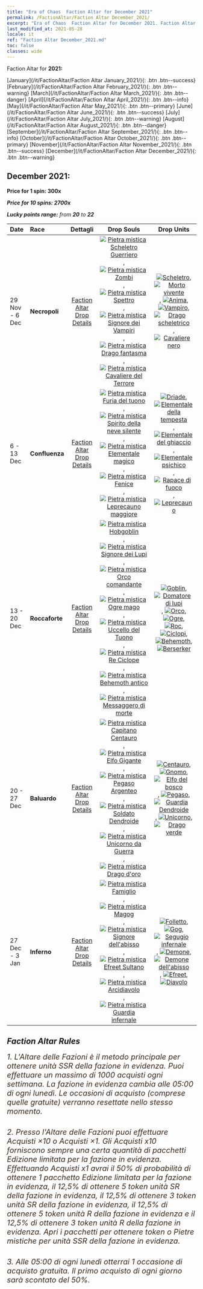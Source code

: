 ```yaml
---
title: "Era of Chaos  Faction Altar for December 2021"
permalink: /FactionAltar/Faction Altar December_2021/
excerpt: "Era of Chaos  Faction Altar for December 2021. Faction Altar is the primary method for obtaining SSR units from the popular faction. Limited to 1,000 purchases each week. The popular faction changes at 05:00 every Monday. Purchase attempts and free purchase attempts will also reset then."
last_modified_at: 2021-05-28
locale: it
ref: "Faction Altar December_2021.md"
toc: false
classes: wide
---
```


  Faction Altar for **2021:**

  [January](/it/FactionAltar/Faction Altar January_2021/){: .btn .btn--success} [February](/it/FactionAltar/Faction Altar February_2021/){: .btn .btn--warning} [March](/it/FactionAltar/Faction Altar March_2021/){: .btn .btn--danger} [April](/it/FactionAltar/Faction Altar April_2021/){: .btn .btn--info} [May](/it/FactionAltar/Faction Altar May_2021/){: .btn .btn--primary} [June](/it/FactionAltar/Faction Altar June_2021/){: .btn .btn--success} [July](/it/FactionAltar/Faction Altar July_2021/){: .btn .btn--warning} [August](/it/FactionAltar/Faction Altar August_2021/){: .btn .btn--danger} [September](/it/FactionAltar/Faction Altar September_2021/){: .btn .btn--info} [October](/it/FactionAltar/Faction Altar October_2021/){: .btn .btn--primary} [November](/it/FactionAltar/Faction Altar November_2021/){: .btn .btn--success} [December](/it/FactionAltar/Faction Altar December_2021/){: .btn .btn--warning} 

## December 2021:

  **Price for 1 spin: 300x** <i class="fas fa-gem"/>

  **Price for 10 spins: 2700x** <i class="fas fa-gem"/>

  **Lucky points range:** from **20** to **22**

  |    Date    |  Race  |  Dettagli  |   Drop Souls   | Drop Units |
  |:-----------|:-------|:---------:|:--------------:|:----------:|
  | 29 Nov - 6 Dec | **Necropoli** | [Faction Altar Drop Details](/it/FactionAltar/DROP_104/) | [![Pietra mistica Scheletro Guerriero](/images/u/tia_kulouzhanshi.jpg)](/Items/unt_297/), [![Pietra mistica Zombi](/images/u/tia_jiangshi.jpg)](/Items/unt_298/), [![Pietra mistica Spettro](/images/u/tia_youling.jpg)](/Items/unt_299/), [![Pietra mistica Signore dei Vampiri](/images/u/tia_xixuegui.jpg)](/Items/unt_300/), [![Pietra mistica Drago fantasma](/images/u/tia_gulong.jpg)](/Items/unt_303/), [![Pietra mistica Cavaliere del Terrore](/images/u/tia_siwangqishi.jpg)](/Items/unt_302/) | [![Scheletro](/images/u/ti_kulouzhanshi.jpg)](/Items/unt_208/), [![Morto vivente](/images/u/ti_jiangshi.jpg)](/Items/unt_209/), [![Anima](/images/u/ti_youling.jpg)](/Items/unt_210/), [![Vampiro](/images/u/ti_xixuegui.jpg)](/Items/unt_211/), [![Drago scheletrico](/images/u/ti_gulong.jpg)](/Items/unt_214/), [![Cavaliere nero](/images/u/ti_siwangqishi.jpg)](/Items/unt_213/) | 
  | 6 - 13 Dec | **Confluenza** | [Faction Altar Drop Details](/it/FactionAltar/DROP_109/) | [![Pietra mistica Furia del tuono](/images/u/tia_leiyuansu.jpg)](/Items/unt_344/), [![Pietra mistica Spirito della neve silente](/images/u/tia_bingyuansu.jpg)](/Items/unt_345/), [![Pietra mistica Elementale magico](/images/u/tia_jingshenyuansu.jpg)](/Items/unt_347/), [![Pietra mistica Fenice](/images/u/tia_fenghuang.jpg)](/Items/unt_348/), [![Pietra mistica Leprecauno maggiore](/images/u/tia_conglinyaojing.jpg)](/Items/unt_349/) | [![Driade](/images/u/ti_mofaxianling.jpg)](/Items/unt_262/), [![Elementale della tempesta](/images/u/ti_leiyuansu2.jpg)](/Items/unt_263/), [![Elementale del ghiaccio](/images/u/ti_bingyuansu2.jpg)](/Items/unt_264/), [![Elementale psichico](/images/u/ti_jingshenyuansu.jpg)](/Items/unt_267/), [![Rapace di fuoco](/images/u/ti_fenghuang.jpg)](/Items/unt_268/), [![Leprecauno](/images/u/ti_conglinyaojing.jpg)](/Items/unt_270/) | 
  | 13 - 20 Dec | **Roccaforte** | [Faction Altar Drop Details](/it/FactionAltar/DROP_103/) | [![Pietra mistica Hobgoblin](/images/u/tia_shourenzhanshi.jpg)](/Items/unt_305/), [![Pietra mistica Signore dei Lupi](/images/u/tia_langqibing.jpg)](/Items/unt_306/), [![Pietra mistica Orco comandante](/images/u/tia_banshouren.jpg)](/Items/unt_307/), [![Pietra mistica Ogre mago](/images/u/tia_shirenmo.jpg)](/Items/unt_308/), [![Pietra mistica Uccello del Tuono](/images/u/tia_leiniao.jpg)](/Items/unt_309/), [![Pietra mistica Re Ciclope](/images/u/tia_duyanjuren.jpg)](/Items/unt_310/), [![Pietra mistica Behemoth antico](/images/u/tia_bimeng.jpg)](/Items/unt_311/), [![Pietra mistica Messaggero di morte](/images/u/tia_kuangzhanshi.jpg)](/Items/unt_312/) | [![Goblin](/images/u/ti_shourenzhanshi.jpg)](/Items/unt_217/), [![Domatore di lupi](/images/u/ti_langqibing.jpg)](/Items/unt_218/), [![Orco](/images/u/ti_shourentoufushou.jpg)](/Items/unt_219/), [![Ogre](/images/u/ti_shirenmo.jpg)](/Items/unt_220/), [![Roc](/images/u/ti_leiniao.jpg)](/Items/unt_221/), [![Ciclopi](/images/u/ti_duyanjuren.jpg)](/Items/unt_222/), [![Behemoth](/images/u/ti_bimeng.jpg)](/Items/unt_223/), [![Berserker](/images/u/ti_kuangzhanshi.jpg)](/Items/unt_224/) | 
  | 20 - 27 Dec | **Baluardo** | [Faction Altar Drop Details](/it/FactionAltar/DROP_102/) | [![Pietra mistica Capitano Centauro](/images/u/tia_banrenma.jpg)](/Items/unt_290/), [![Pietra mistica Elfo Gigante](/images/u/tia_mujingling.jpg)](/Items/unt_291/), [![Pietra mistica Pegaso Argenteo](/images/u/tia_yinyifeima.jpg)](/Items/unt_292/), [![Pietra mistica Soldato Dendroide](/images/u/tia_shuyao.jpg)](/Items/unt_293/), [![Pietra mistica Unicorno da Guerra](/images/u/tia_dujiaoshou.jpg)](/Items/unt_294/), [![Pietra mistica Drago d'oro](/images/u/tia_lvlong.jpg)](/Items/unt_295/) | [![Centauro](/images/u/ti_banrenma.jpg)](/Items/unt_199/), [![Gnomo](/images/u/ti_airen.jpg)](/Items/unt_200/), [![Elfo del bosco](/images/u/ti_mujingling.jpg)](/Items/unt_201/), [![Pegaso](/images/u/ti_feima.jpg)](/Items/unt_202/), [![Guardia Dendroide](/images/u/ti_shuyao.jpg)](/Items/unt_203/), [![Unicorno](/images/u/ti_dujiaoshou.jpg)](/Items/unt_204/), [![Drago verde](/images/u/ti_lvlong.jpg)](/Items/unt_205/) | 
  | 27 Dec - 3 Jan | **Inferno** | [Faction Altar Drop Details](/it/FactionAltar/DROP_105/) | [![Pietra mistica Famiglio](/images/u/tia_xiaoemo.jpg)](/Items/unt_313/), [![Pietra mistica Magog](/images/u/tia_touhuoguai.jpg)](/Items/unt_314/), [![Pietra mistica Signore dell'abisso](/images/u/tia_diyulingzhu.jpg)](/Items/unt_316/), [![Pietra mistica Efreet Sultano](/images/u/tia_liehuojingling.jpg)](/Items/unt_317/), [![Pietra mistica Arcidiavolo](/images/u/tia_daemo.jpg)](/Items/unt_318/), [![Pietra mistica Guardia infernale](/images/u/tia_changjiaoemo.jpg)](/Items/unt_315/) | [![Folletto](/images/u/ti_xiaoemo.jpg)](/Items/unt_226/), [![Gog](/images/u/ti_touhuoguai.jpg)](/Items/unt_227/), [![Segugio infernale](/images/u/ti_santouquan.jpg)](/Items/unt_228/), [![Demone](/images/u/ti_changjiaoemo.jpg)](/Items/unt_229/), [![Demone dell'abisso](/images/u/ti_diyulingzhu.jpg)](/Items/unt_230/), [![Efreet](/images/u/ti_liehuojingling.jpg)](/Items/unt_231/), [![Diavolo](/images/u/ti_daemo.jpg)](/Items/unt_232/) | 




## Faction Altar Rules

  <span style="color: #3c2a1e;font-size:20px">1. L'Altare delle Fazioni è il metodo principale per ottenere unità SSR della fazione in evidenza. Puoi effettuare un massimo di 1000 acquisti ogni settimana. La fazione in evidenza cambia alle 05:00 di ogni lunedì. Le occasioni di acquisto (comprese quelle gratuite) verranno resettate nello stesso momento.</span><br/>

<br/>  <span style="color: #3c2a1e;font-size:20px">2. Presso l'Altare delle Fazioni puoi effettuare Acquisti ×10 o Acquisti ×1. Gli Acquisti x10 forniscono sempre una certa quantità di pacchetti Edizione limitata per la fazione in evidenza. Effettuando Acquisti x1 avrai il 50% di probabilità di ottenere 1 pacchetto Edizione limitata per la fazione in evidenza, il 12,5% di ottenere 5 token unità SR della fazione in evidenza, il 12,5% di ottenere 3 token unità SR della fazione in evidenza, il 12,5% di ottenere 5 token unità R della fazione in evidenza e il 12,5% di ottenere 3 token unità R della fazione in evidenza. Apri i pacchetti per ottenere token o Pietre mistiche per unità SSR della fazione in evidenza.</span>

<br/>  <span style="color: #3c2a1e;font-size:20px">3. Alle 05:00 di ogni lunedì otterrai 1 occasione di acquisto gratuita. Il primo acquisto di ogni giorno sarà scontato del 50%.</span><br/>

<br/>